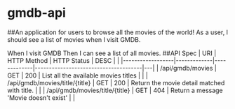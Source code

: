 # gmdb-api
##An application for users to browse all the movies of the world!
As a user, I should see a list of movies when I visit GMDB.

When I visit GMDB
Then I can see a list of all movies.
##API Spec
| URI              | HTTP Method | HTTP Status | DESC                                 |   |
|------------------|-------------|-------------|--------------------------------------|---|
| /api/gmdb/movies | GET         | 200         | List all the available movies titles |   |
| /api/gmdb/movies/title/{title} | GET             |   200          |    Return the movie detail matched with title.                                  |   |
| /api/gmdb/movies/title/{title} | GET           |     404        |      Return a message  'Movie doesn't exist'                 |   |
